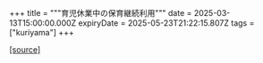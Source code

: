 +++
title = """育児休業中の保育継続利用"""
date = 2025-03-13T15:00:00.000Z
expiryDate = 2025-05-23T21:22:15.807Z
tags = ["kuriyama"]
+++


[[source]](https://www.town.kuriyama.hokkaido.jp/soshiki/39/30432.html)

